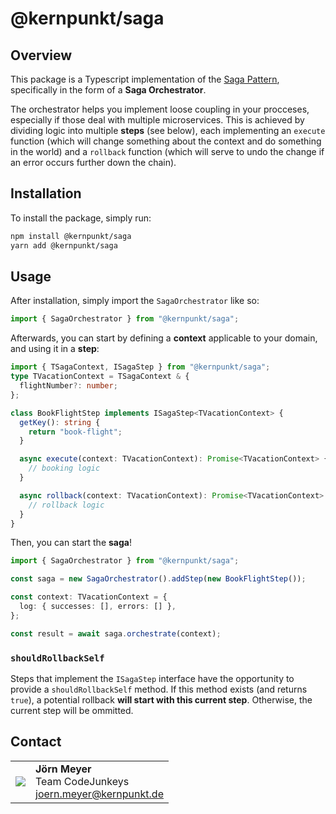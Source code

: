 # @kernpunkt/saga

## Overview

This package is a Typescript implementation of the [Saga Pattern](https://microservices.io/patterns/data/saga.html), specifically in the form of a **Saga Orchestrator**.

The orchestrator helps you implement loose coupling in your procceses, especially if those deal with multiple microservices. This is achieved by dividing logic into multiple **steps** (see below), each implementing an `execute` function (which will change something about the context and do something in the world) and a `rollback` function (which will serve to undo the change if an error occurs further down the chain).

## Installation

To install the package, simply run:

```bash
npm install @kernpunkt/saga
yarn add @kernpunkt/saga
```

## Usage

After installation, simply import the `SagaOrchestrator` like so:

```typescript
import { SagaOrchestrator } from "@kernpunkt/saga";
```

Afterwards, you can start by defining a **context** applicable to your domain, and using it in a **step**:

```typescript
import { TSagaContext, ISagaStep } from "@kernpunkt/saga";
type TVacationContext = TSagaContext & {
  flightNumber?: number;
};

class BookFlightStep implements ISagaStep<TVacationContext> {
  getKey(): string {
    return "book-flight";
  }

  async execute(context: TVacationContext): Promise<TVacationContext> {
    // booking logic
  }

  async rollback(context: TVacationContext): Promise<TVacationContext> {
    // rollback logic
  }
}
```

Then, you can start the **saga**!

```typescript
import { SagaOrchestrator } from "@kernpunkt/saga";

const saga = new SagaOrchestrator().addStep(new BookFlightStep());

const context: TVacationContext = {
  log: { successes: [], errors: [] },
};

const result = await saga.orchestrate(context);
```

### `shouldRollbackSelf`

Steps that implement the `ISagaStep` interface have the opportunity to provide a `shouldRollbackSelf` method. If this method exists (and returns `true`), a potential rollback **will start with this current step**. Otherwise, the current step will be ommitted.

## Contact

|                                                                                                                              |                                                                                                      |
| ---------------------------------------------------------------------------------------------------------------------------- | ---------------------------------------------------------------------------------------------------- |
| ![](https://res.cloudinary.com/ddux8vytr/image/upload/w_200,h_200,c_thumb,g_face,z_0.6/v1717664499/izxda0mc6o4c7v22yvtv.jpg) | **Jörn Meyer**<br>Team CodeJunkeys<br> [joern.meyer@kernpunkt.de](mailto://joern.meyer@kernpunkt.de) |
